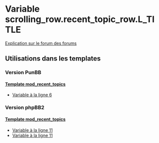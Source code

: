 # Variable scrolling_row.recent_topic_row.L_TITLE
[Explication sur le forum des forums](http://forum.forumactif.com/t294113-listing-des-variables#scrolling_row.recent_topic_row.L_TITLE)
## Utilisations dans les templates
### Version PunBB
#### [Template mod_recent_topics](punbb/mod_recent_topics.md)
* [Variable à la ligne 6](../punbb/mod_recent_topics.tpl#L6)
### Version phpBB2
#### [Template mod_recent_topics](subsilver/mod_recent_topics.md)
* [Variable à la ligne 11](../subsilver/mod_recent_topics.tpl#L11)
* [Variable à la ligne 11](../subsilver/mod_recent_topics.tpl#L11)